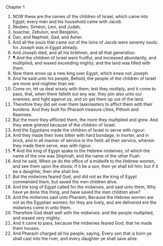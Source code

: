 

Chapter 1

1. NOW these are the names of the children of Israel, which came into Egypt; every man and his household came with Jacob.
2. Reuben, Simeon, Levi, and Judah,
3. Issachar, Zebulun, and Benjamin,
4. Dan, and Naphtali, Gad, and Asher.
5. And all the souls that came out of the loins of Jacob were seventy souls: for Joseph was in Egypt already.
6. And Joseph died, and all his brethren, and all that generation.
7. ¶ And the children of Israel were fruitful, and increased abundantly, and multiplied, and waxed exceeding mighty; and the land was filled with them.
8. Now there arose up a new king over Egypt, which knew not Joseph.
9. And he said unto his people, Behold, the people of the children of Israel are more and mightier than we:
10. Come on, let us deal wisely with them; lest they multiply, and it come to pass, that, when there falleth out any war, they join also unto our enemies, and fight against us, and so get them up out of the land.
11. Therefore they did set over them taskmasters to afflict them with their burdens.  And they built for Pharaoh treasure cities, Pithom and Raamses.
12. But the more they afflicted them, the more they multiplied and grew.  And they were grieved because of the children of Israel.
13. And the Egyptians made the children of Israel to serve with rigour:
14. And they made their lives bitter with hard bondage, in morter, and in brick, and in all manner of service in the field: all their service, wherein they made them serve, was with rigour.
15. ¶ And the king of Egypt spake to the Hebrew midwives, of which the name of the one was Shiphrah, and the name of the other Puah:
16. And he said, When ye do the office of a midwife to the Hebrew women, and see them upon the stools; if it be a son, then ye shall kill him: but if it be a daughter, then she shall live.
17. But the midwives feared God, and did not as the king of Egypt commanded them, but saved the men children alive.
18. And the king of Egypt called for the midwives, and said unto them, Why have ye done this thing, and have saved the men children alive?
19. And the midwives said unto Pharaoh, Because the Hebrew women are not as the Egyptian women; for they are lively, and are delivered ere the midwives come in unto them.
20. Therefore God dealt well with the midwives: and the people multiplied, and waxed very mighty.
21. And it came to pass, because the midwives feared God, that he made them houses.
22. And Pharaoh charged all his people, saying, Every son that is born ye shall cast into the river, and every daughter ye shall save alive.
